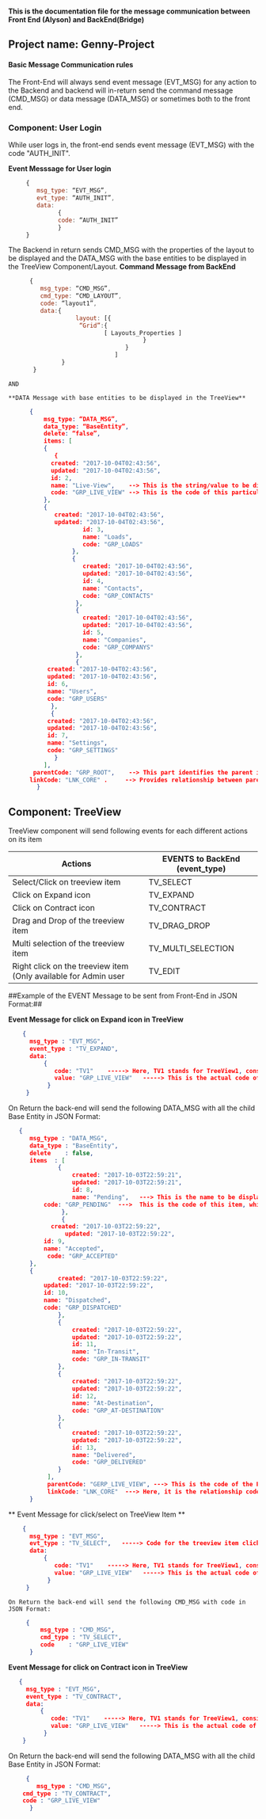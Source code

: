 ####  This is the documentation file for the message communication between Front End (Alyson) and BackEnd(Bridge)  ####
## Project name: Genny-Project ##

#### Basic Message Communication rules  ####
The Front-End will always send event message (EVT_MSG) for any action to the Backend and backend will in-return send the command message (CMD_MSG) or data message (DATA_MSG) or sometimes both to the front end.


### Component: User Login ###
While user logs in, the front-end sends event message (EVT_MSG) with the code "AUTH_INIT".
 
 **Event Messsage for User login** 
```javascript
     {
        msg_type: “EVT_MSG”,
        evt_type: “AUTH_INIT”,
        data: 
              { 
    		  code: “AUTH_INIT”
              }    
     }
```
     
 The Backend in return sends CMD_MSG with the properties of the layout to be displayed and the DATA_MSG with the base entities to be displayed in the TreeView Component/Layout.
  **Command Message from BackEnd**  
```javascript
      {
         msg_type: “CMD_MSG”,
         cmd_type: “CMD_LAYOUT”,
         code: “layout1”,
         data:{
                   layout: [{
		            “Grid”:{
                           [ Layouts_Properties ]
                                      }
                                 }
                              ]
               }
       }
```    
    AND
    
    **DATA Message with base entities to be displayed in the TreeView**
 ```json
       {
           msg_type: “DATA_MSG”,
           data_type: “BaseEntity”,
           delete: “false”,
           items: [
	       {
	          {
		     created: "2017-10-04T02:43:56",
		     updated: "2017-10-04T02:43:56",
		     id: 2,
		     name: "Live-View",    --> This is the string/value to be displayed in the Tree View
		     code: "GRP_LIVE_VIEW" --> This is the code of this particular treeview item to be send with event to BE
		   },
		   {
		      created: "2017-10-04T02:43:56",
		      updated: "2017-10-04T02:43:56",
                      id: 3,
                      name: "Loads",
                      code: "GRP_LOADS"
                   },
                   {
                      created: "2017-10-04T02:43:56",
                      updated: "2017-10-04T02:43:56",
                      id: 4,
                      name: "Contacts",
                      code: "GRP_CONTACTS"
                    },
                    {
                      created: "2017-10-04T02:43:56",
                      updated: "2017-10-04T02:43:56",
                      id: 5,
                      name: "Companies",
                      code: "GRP_COMPANYS"
                    },
                    {
			created: "2017-10-04T02:43:56",
			updated: "2017-10-04T02:43:56",
			id: 6,
			name: "Users",
			code: "GRP_USERS"
		     },
		     {
			created: "2017-10-04T02:43:56",
			updated: "2017-10-04T02:43:56",
			id: 7,
			name: "Settings",
			code: "GRP_SETTINGS"
		      }
		   ],
	    parentCode: "GRP_ROOT",    --> This part identifies the parent item
	   linkCode: "LNK_CORE" .     --> Provides relationship between parent and child items
         }
 ```
	            
## Component: TreeView ##
TreeView component will send following events for each different actions on its item

  | Actions  		            | EVENTS to BackEnd  (event_type) |
  | --------------------------- | ------------------- |       
  | Select/Click on treeview item    |  TV_SELECT    |
  | Click on Expand icon             |  TV_EXPAND    |
  | Click on Contract icon           |  TV_CONTRACT  |
  | Drag and Drop of the treeview item | TV_DRAG_DROP |
  | Multi selection of the treeview item  | TV_MULTI_SELECTION |
  | Right click on the treeview item (Only available for Admin user  |  TV_EDIT |
   
   ##Example of the EVENT Message to be sent from Front-End in JSON Format:##
 
 **Event Message for click on Expand icon in TreeView** 
   
```json
    {
      msg_type : "EVT_MSG",
      event_type : "TV_EXPAND",
      data:
          {
             code: "TV1"    -----> Here, TV1 stands for TreeView1, considering there can be multiple TreeView components
             value: "GRP_LIVE_VIEW"   -----> This is the actual code of the TreeView item (Treeview ParentNode)
           }
     }
```
   
 On Return the back-end will send the following DATA_MSG with all the child Base Entity in JSON Format:
 
  ```json
     {
        msg_type : "DATA_MSG",
        data_type : "BaseEntity",
        delete    : false,
        items  : [
                {
                    created: "2017-10-03T22:59:21",
                    updated: "2017-10-03T22:59:21",
                    id: 8,
                    name: "Pending",   ---> This is the name to be displayed in the TreeView
		    code: "GRP_PENDING"  --->  This is the code of this item, which is needed to be send to the Backend as a value in the EVT_MSG
                 },
                 {
		      created: "2017-10-03T22:59:22",
         	      updated: "2017-10-03T22:59:22",
			id: 9,
			name: "Accepted",
			 code: "GRP_ACCEPTED"
		},
		{
		        created: "2017-10-03T22:59:22",
			updated: "2017-10-03T22:59:22",
			id: 10,
			name: "Dispatched",
			code: "GRP_DISPATCHED"
				},
				{
					created: "2017-10-03T22:59:22",
					updated: "2017-10-03T22:59:22",
					id: 11,
					name: "In-Transit",
					code: "GRP_IN-TRANSIT"
			    },
			    {
					created: "2017-10-03T22:59:22",
					updated: "2017-10-03T22:59:22",
					id: 12,
					name: "At-Destination",
					code: "GRP_AT-DESTINATION"
				},
				{
					created: "2017-10-03T22:59:22",
				    updated: "2017-10-03T22:59:22",
					id: 13,
					name: "Delivered",
					code: "GRP_DELIVERED"
				}
		     ],
		     parentCode: "GERP_LIVE_VIEW", ---> This is the code of the Parent item to which these child entity belongs to
		     linkCode: "LNK_CORE"  ---> Here, it is the relationship code between the parent and child
        }
```


** Event Message for click/select on TreeView Item **

```json
    {
      msg_type : "EVT_MSG",
      evt_type : "TV_SELECT",   -----> Code for the treeview item click
      data:
          {
             code: "TV1"    -----> Here, TV1 stands for TreeView1, considering there can be multiple TreeView components
             value: "GRP_LIVE_VIEW"   -----> This is the actual code of the TreeView item (Treeview ParentNode)
           }
     }
 ```
    On Return the back-end will send the following CMD_MSG with code in JSON Format:
 ```json
      {
          msg_type : "CMD_MSG",
          cmd_type : "TV_SELECT",
          code    : "GRP_LIVE_VIEW"
       }
  ```
      
 **Event Message for click on Contract icon in TreeView**
 
 ```json
    {
      msg_type : "EVT_MSG",
      event_type : "TV_CONTRACT",
      data:
          {
             code: "TV1"    -----> Here, TV1 stands for TreeView1, considering there can be multiple TreeView components
             value: "GRP_LIVE_VIEW"   -----> This is the actual code of the TreeView item (Treeview ParentNode)
           }
     }
 ```  
On Return the back-end will send the following DATA_MSG with all the child Base Entity in JSON Format:
```json
     {
        msg_type : "CMD_MSG",
	cmd_type : "TV_CONTRACT",
	code : "GRP_LIVE_VIEW"
      }
   ```
